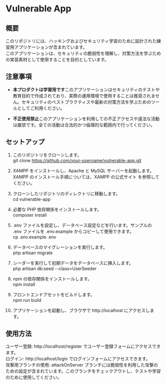 # Vulnerable App

## 概要

このリポジトリには、ハッキングおよびセキュリティ学習のために設計された練習用アプリケーションが含まれています。  
このアプリケーションは、セキュリティの脆弱性を理解し、対策方法を学ぶための実習素材として使用することを目的としています。

## 注意事項

- **本プロダクトは学習用です**このアプリケーションはセキュリティのテストや教育目的で作成されており、実際の運用環境で使用することは推奨されません。セキュリティのベストプラクティスや最新の対策方法を学ぶためのツールとしてご利用ください。

- **不正使用禁止**このアプリケーションを利用しての不正アクセスや違法な活動は厳禁です。全ての活動は合法的かつ倫理的な範囲内で行ってください。

## セットアップ

1. このリポジトリをクローンします。  
   git clone https://github.com/your-username/vulnerable-app.git

2. XAMPP をインストールし、Apache と MySQL サーバーを起動します。XAMPP のインストール手順については、XAMPP の公式サイト を参照してください。

3. クローンしたリポジトリのディレクトリに移動します。  
   cd vulnerable-app

4. 必要な PHP 依存関係をインストールします。  
   composer install

5. .env ファイルを設定し、データベース設定などを行います。サンプルの .env ファイルを .env.example からコピーして使用できます。  
   cp .env.example .env

6. データベースのマイグレーションを実行します。  
   php artisan migrate

7. シーダーを実行して初期データをデータベースに挿入します。  
   php artisan db:seed --class=UserSeeder

8. npm の依存関係をインストールします。  
   npm install

9. フロントエンドアセットをビルドします。  
   npm run build

10. アプリケーションを起動し、ブラウザで http://localhost にアクセスします。

## 使用方法
ユーザー登録: http://localhost/register でユーザー登録フォームにアクセスできます。  
ログイン: http://localhost/login でログインフォームにアクセスできます。  
攻撃用ブランチの使用: attackOnServer ブランチには脆弱性を利用した攻撃のための設定が含まれています。このブランチをチェックアウトし、テストや学習のために使用してください。  
